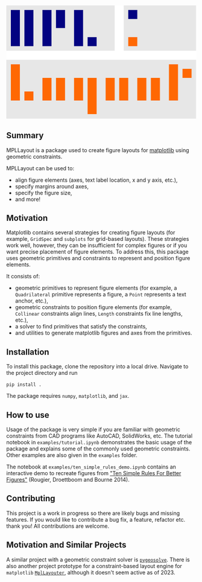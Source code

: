 
![Project logo](logo.svg)

## Summary

MPLLayout is a package used to create figure layouts for [matplotlib](https://matplotlib.org/) using geometric constraints.

MPLLayout can be used to:

* align figure elements (axes, text label location, x and y axis, etc.),
* specify margins around axes,
* specify the figure size,
* and more!

## Motivation

Matplotlib contains several strategies for creating figure layouts (for example, `GridSpec` and `subplots` for grid-based layouts).
These strategies work well, however, they can be insufficient for complex figures or if you want precise placement of figure elements.
To address this, this package uses geometric primitives and constraints to represent and position figure elements.

It consists of:

* geometric primitives to represent figure elements (for example, a `Quadrilateral` primitive represents a figure, a `Point` represents a text anchor, etc.),
* geometric constraints to position figure elements (for example, `Collinear` constraints align lines, `Length` constraints fix line lengths, etc.),
* a solver to find primitives that satisfy the constraints,
* and utilities to generate matplotlib figures and axes from the primitives.

## Installation

To install this package, clone the repository into a local drive.
Navigate to the project directory and run
```
pip install .
```

The package requires `numpy`, `matplotlib`, and `jax`.

## How to use

Usage of the package is very simple if you are familiar with geometric constraints from CAD programs like AutoCAD, SolidWorks, etc.
The tutorial notebook in `examples/tutorial.ipynb` demonstrates the basic usage of the package and explains some of the commonly used geometric constraints.
Other examples are also given in the `examples` folder.

The notebook at `examples/ten_simple_rules_demo.ipynb` contains an interactive demo to recreate figures from ["Ten Simple Rules For Better Figures"](https://journals.plos.org/ploscompbiol/article?id=10.1371/journal.pcbi.1003833) (Rougier, Droettboom and Bourne 2014).

## Contributing

This project is a work in progress so there are likely bugs and missing features.
If you would like to contribute a bug fix, a feature, refactor etc. thank you!
All contributions are welcome.

## Motivation and Similar Projects

A similar project with a geometric constraint solver is [`pygeosolve`](https://github.com/SeanDS/pygeosolve).
There is also another project prototype for a constraint-based layout engine for `matplotlib` [`MplLayouter`](https://github.com/Tillsten/MplLayouter), although it doesn't seem active as of 2023.
